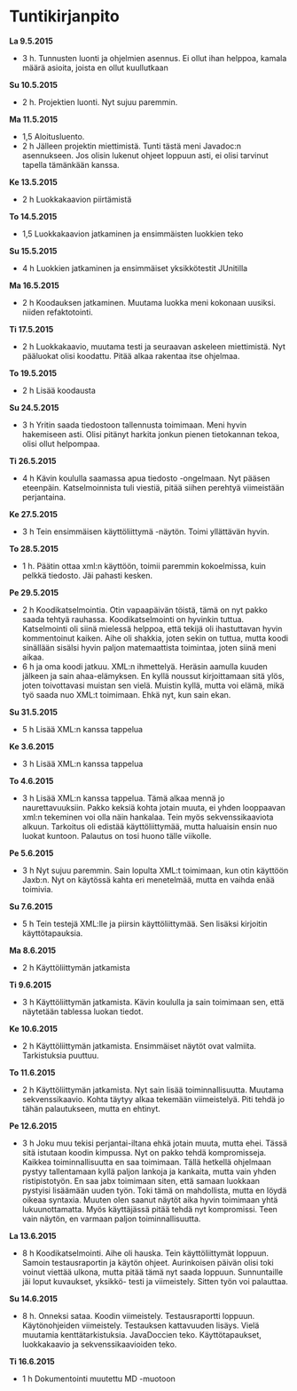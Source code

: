 # Tuntikirjanpito

**La 9.5.2015**
- 3 h. Tunnusten luonti ja ohjelmien asennus. Ei ollut ihan helppoa, kamala määrä asioita, joista en ollut kuullutkaan

**Su 10.5.2015**
- 2 h. Projektien luonti. Nyt sujuu paremmin.

**Ma 11.5.2015**
- 1,5 Aloitusluento. 
- 2 h Jälleen projektin miettimistä. Tunti tästä meni Javadoc:n asennukseen. Jos olisin lukenut ohjeet loppuun asti, ei olisi tarvinut tapella tämänkään kanssa.

**Ke 13.5.2015**
- 2 h Luokkakaavion piirtämistä

**To 14.5.2015**
- 1,5 Luokkakaavion jatkaminen ja ensimmäisten luokkien teko

**Su 15.5.2015**
- 4 h Luokkien jatkaminen ja ensimmäiset yksikkötestit JUnitilla

**Ma 16.5.2015**
- 2 h Koodauksen jatkaminen. Muutama luokka meni kokonaan uusiksi. niiden refaktotointi.

**Ti 17.5.2015**
- 2 h Luokkakaavio, muutama testi ja seuraavan askeleen miettimistä. Nyt pääluokat olisi koodattu. Pitää alkaa rakentaa itse ohjelmaa.

**To 19.5.2015**
- 2 h Lisää koodausta

**Su 24.5.2015**
- 3 h Yritin saada tiedostoon tallennusta toimimaan. Meni hyvin hakemiseen asti. Olisi pitänyt harkita jonkun pienen tietokannan tekoa, olisi ollut helpompaa.

**Ti 26.5.2015**
- 4 h Kävin koululla saamassa apua tiedosto -ongelmaan. Nyt pääsen eteenpäin. Katselmoinnista tuli viestiä, pitää siihen perehtyä viimeistään perjantaina.

**Ke 27.5.2015**
- 3 h Tein ensimmäisen käyttöliittymä -näytön. Toimi yllättävän hyvin.

**To 28.5.2015**
- 1 h. Päätin ottaa xml:n käyttöön, toimii paremmin kokoelmissa, kuin pelkkä tiedosto. Jäi pahasti kesken.

**Pe 29.5.2015**
- 2 h Koodikatselmointia. Otin vapaapäivän töistä, tämä on nyt pakko saada tehtyä rauhassa. Koodikatselmointi on hyvinkin tuttua. Katselmointi oli siinä mielessä helppoa, että tekijä oli ihastuttavan hyvin kommentoinut kaiken.
  Aihe oli shakkia, joten sekin on tuttua, mutta koodi sinällään sisälsi hyvin paljon matemaattista toimintaa, joten siinä meni aikaa. 
- 6 h ja oma koodi jatkuu. XML:n ihmettelyä. Heräsin aamulla kuuden jälkeen ja sain ahaa-elämyksen. En kyllä noussut kirjoittamaan sitä ylös, joten toivottavasi muistan sen vielä.
      Muistin kyllä, mutta voi elämä, mikä työ saada nuo XML:t toimimaan. Ehkä nyt, kun sain ekan.

**Su 31.5.2015**
- 5 h Lisää XML:n kanssa tappelua

**Ke 3.6.2015**
- 3 h Lisää XML:n kanssa tappelua

**To 4.6.2015**
- 3 h Lisää XML:n kanssa tappelua. Tämä alkaa mennä jo naurettavuuksiin. Pakko keksiä kohta jotain muuta, ei yhden looppaavan 
   xml:n tekeminen voi olla näin hankalaa. Tein myös sekvenssikaaviota alkuun. Tarkoitus oli edistää käyttöliittymää, mutta
   haluaisin ensin nuo luokat kuntoon. Palautus on tosi huono tälle viikolle.

**Pe 5.6.2015**
- 3 h Nyt sujuu paremmin. Sain lopulta XML:t toimimaan, kun otin käyttöön Jaxb:n. Nyt on käytössä kahta eri menetelmää, mutta en vaihda enää toimivia.

**Su 7.6.2015**
- 5 h Tein testejä XML:lle ja piirsin käyttöliittymää. Sen lisäksi kirjoitin käyttötapauksia.

**Ma 8.6.2015**
- 2 h Käyttöliittymän jatkamista

**Ti 9.6.2015**
- 3 h Käyttöliittymän jatkamista. Kävin koululla ja sain toimimaan sen, että näytetään tablessa luokan tiedot.

**Ke 10.6.2015**
- 2 h Käyttöliittymän jatkamista. Ensimmäiset näytöt ovat valmiita. Tarkistuksia puuttuu.

**To 11.6.2015**
- 2 h Käyttöliittymän jatkamista. Nyt sain lisää toiminnallisuutta. Muutama sekvenssikaavio. Kohta täytyy alkaa tekemään 
   viimeistelyä. Piti tehdä jo tähän palautukseen, mutta en ehtinyt.

**Pe 12.6.2015**
- 3 h Joku muu tekisi perjantai-iltana ehkä jotain muuta, mutta ehei. Tässä sitä istutaan koodin kimpussa. Nyt on pakko tehdä kompromisseja.
      Kaikkea toiminnallisuutta en saa toimimaan. Tällä hetkellä ohjelmaan pystyy tallentamaan kyllä paljon lankoja ja kankaita,
      mutta vain yhden ristipistotyön. En saa jabx toimimaan siten, että samaan luokkaan pystyisi lisäämään uuden työn.
      Toki tämä on mahdollista, mutta en löydä oikeaa syntaxia. Muuten olen saanut näytöt aika hyvin toimimaan yhtä lukuunottamatta.
      Myös käyttäjässä pitää tehdä nyt kompromissi. Teen vain näytön, en varmaan paljon toiminnallisuutta.

**La 13.6.2015**
-  8 h Koodikatselmointi. Aihe oli hauska. Tein käyttöliittymät loppuun. Samoin testausraportin ja käytön ohjeet. Aurinkoisen
    päivän olisi toki voinut viettää ulkona, mutta pitää tämä nyt saada loppuun. Sunnuntaille jäi loput kuvaukset, yksikkö-
    testi ja viimeistely. Sitten työn voi palauttaa. 

**Su 14.6.2015**
-  8 h. Onneksi sataa. Koodin viimeistely. Testausraportti loppuun. Käytönohjeiden viimeistely. Testauksen kattavuuden 
   lisäys. Vielä muutamia kenttätarkistuksia. JavaDoccien teko. Käyttötapaukset, luokkakaavio ja sekvenssikaavioiden teko.

**Ti 16.6.2015**
- 1 h Dokumentointi muutettu MD -muotoon
   






